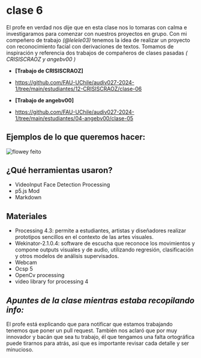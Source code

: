 # clase 6
####
El profe en verdad nos dije que en esta clase nos lo tomaras con calma e investigaramos para comenzar con nuestros proyectos en grupo.
Con mi compeñero de trabajo *(@lelele03)*  tenemos la idea de realizar un proyecto con reconocimiento facial con derivaciones de textos. Tomamos de inspiración y referencia dos trabajos de compañeros de clases pasadas *( CRISISCRAOZ y angebv00 )* 

- **[Trabajo de CRISISCRAOZ]**
- https://github.com/FAU-UChile/audiv027-2024-1/tree/main/estudiantes/12-CRISISCRAOZ/clase-06


- **[Trabajo de angebv00]**
- https://github.com/FAU-UChile/audiv027-2024-1/tree/main/estudiantes/04-angebv00/clase-05

## Ejemplos de lo que queremos hacer:


![flowey feito](https://github.com/user-attachments/assets/1ab2cef7-fccf-4523-998e-627509d585d4)


## ¿Qué herramientas usaron?
- VideoInput Face Detection Processing
- p5.js Mod
- Markdown

  
## Materiales 
- Processing 4.3:  permite a estudiantes, artistas y diseñadores realizar prototipos sencillos en el contexto de las artes visuales.
- Wekinator-2.1.0.4: software de escucha que reconoce los movimientos y compone outputs visuales y de audio, utilizando regresión, clasificación y otros modelos de análisis supervisados.
- Webcam
- Ocsp 5
- OpenCv processing
- video library for processing 4


## *Apuntes de la clase mientras estaba recopilando info:*

El profe está explicando que para notificar que estamos trabajando tenemos que poner un pull request.
También nos aclaró que por muy innovador y bacán que sea tu trabajo, él que tengamos una falta ortográfica puede tirarnos para atrás, asi que es importante revisar cada detalle y ser minucioso. 
